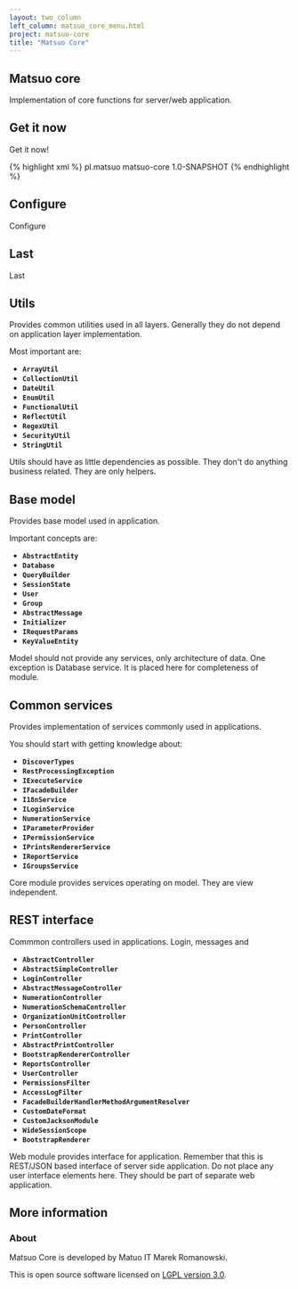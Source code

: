 ```yaml
---
layout: two_column
left_column: matsuo_core_menu.html
project: matsuo-core
title: "Matsuo Core"
---
```


## Matsuo core

Implementation of core functions for server/web application.

## Get it now

Get it now!

{% highlight xml %}
<dependency>
  <groupId>pl.matsuo</groupId>
  <artifactId>matsuo-core</artifactId>
  <version>1.0-SNAPSHOT</version>
</dependency>
{% endhighlight %}

## Configure

Configure

## Last

Last


## Utils

Provides common utilities used in all layers. Generally they do not depend on application layer implementation.

Most important are:

* **`ArrayUtil`**
* **`CollectionUtil`**
* **`DateUtil`**
* **`EnumUtil`**
* **`FunctionalUtil`**
* **`ReflectUtil`**
* **`RegexUtil`**
* **`SecurityUtil`**
* **`StringUtil`**

Utils should have as little dependencies as possible.
They don't do anything business related.
They are only helpers.

## Base model

Provides base model used in application.

Important concepts are:

* **`AbstractEntity`**
* **`Database`**
* **`QueryBuilder`**
* **`SessionState`**
* **`User`**
* **`Group`**
* **`AbstractMessage`**
* **`Initializer`**
* **`IRequestParams`**
* **`KeyValueEntity`**

Model should not provide any services, only architecture of data.
One exception is Database service. It is placed here for completeness of module.

## Common services

Provides implementation of services commonly used in applications.

You should start with getting knowledge about:

* **`DiscoverTypes`**
* **`RestProcessingException`**
* **`IExecuteService`**
* **`IFacadeBuilder`**
* **`I18nService`**
* **`ILoginService`**
* **`NumerationService`**
* **`IParameterProvider`**
* **`IPermissionService`**
* **`IPrintsRendererService`**
* **`IReportService`**
* **`IGroupsService`**

Core module provides services operating on model. They are view independent.

## REST interface

Commmon controllers used in applications. Login, messages and

* **`AbstractController`**
* **`AbstractSimpleController`**
* **`LoginController`**
* **`AbstractMessageController`**
* **`NumerationController`**
* **`NumerationSchemaController`**
* **`OrganizationUnitController`**
* **`PersonController`**
* **`PrintController`**
* **`AbstractPrintController`**
* **`BootstrapRendererController`**
* **`ReportsController`**
* **`UserController`**
* **`PermissionsFilter`**
* **`AccessLogFilter`**
* **`FacadeBuilderHandlerMethodArgumentResolver`**
* **`CustomDateFormat`**
* **`CustomJacksonModule`**
* **`WideSessionScope`**
* **`BootstrapRenderer`**

Web module provides interface for application.
Remember that this is REST/JSON based interface of server side application.
Do not place any user interface elements here.
They should be part of separate web application.

## More information

### About

Matsuo Core is developed by Matuo IT Marek Romanowski.

This is open source software licensed on [LGPL version 3.0](matsuo-core/license.html).